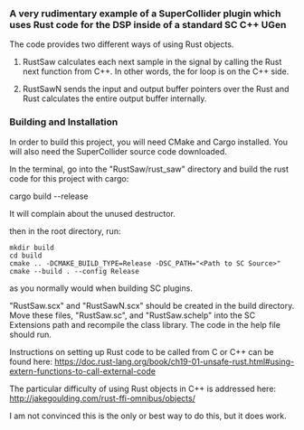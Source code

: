 ### A very rudimentary example of a SuperCollider plugin which uses Rust code for the DSP inside of a standard SC C++ UGen

The code provides two different ways of using Rust objects.

1) RustSaw calculates each next sample in the signal by calling the Rust next function from C++. In other words, the for loop is on the C++ side.

2) RustSawN sends the input and output buffer pointers over the Rust and Rust calculates the entire output buffer internally. 

### Building and Installation

In order to build this project, you will need CMake and Cargo installed. You will also need the SuperCollider source code downloaded.

In the terminal, go into the "RustSaw/rust_saw" directory and build the rust code for this project with cargo:

cargo build --release

It will complain about the unused destructor.

then in the root directory, run:

```
mkdir build
cd build
cmake .. -DCMAKE_BUILD_TYPE=Release -DSC_PATH="<Path to SC Source>"
cmake --build . --config Release
```

as you normally would when building SC plugins.

"RustSaw.scx" and "RustSawN.scx" should be created in the build directory. Move these files, "RustSaw.sc", and "RustSaw.schelp" into the SC Extensions path and recompile the class library. The code in the help file should run.


Instructions on setting up Rust code to be called from C or C++ can be found here:
https://doc.rust-lang.org/book/ch19-01-unsafe-rust.html#using-extern-functions-to-call-external-code

The particular difficulty of using Rust objects in C++ is addressed here:
http://jakegoulding.com/rust-ffi-omnibus/objects/

I am not convinced this is the only or best way to do this, but it does work.